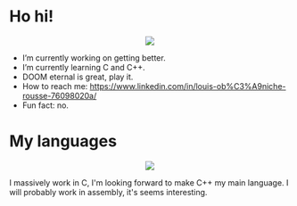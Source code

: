 #
# Ho hi!
<p align="center">
  <img src="https://github-readme-stats.vercel.app/api?username=MrOrnithorynque&show_icons=true%22%3E">
</p>

-  I’m currently working on getting better.
-  I’m currently learning C and C++.
-  DOOM eternal is great, play it.
-  How to reach me: https://www.linkedin.com/in/louis-ob%C3%A9niche-rousse-76098020a/
-  Fun fact: no.
#
# My languages
<p align="center">
  <img src="https://github-readme-stats.vercel.app/api/top-langs/?username=MrOrnithorynque&show_icons=true&%22%3E">
</p>

I massively work in C, I'm looking forward to make C++ my main language.
I will probably work in assembly, it's seems interesting.

